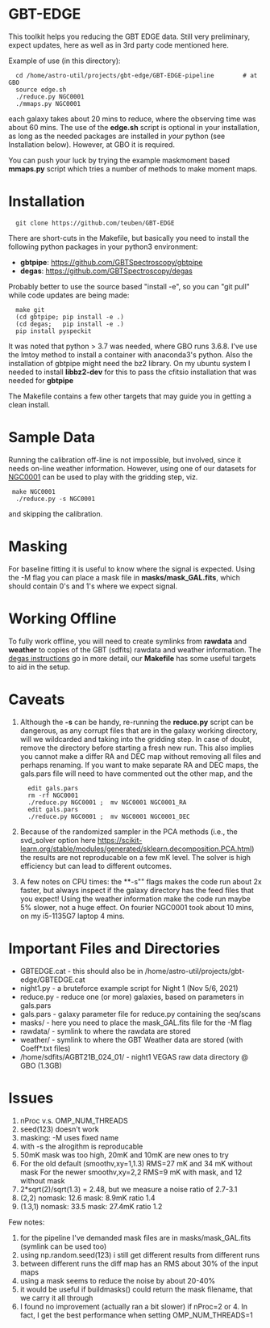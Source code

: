 # GBT-EDGE

This toolkit helps you reducing the GBT EDGE data.
Still very preliminary, expect updates, here
as well as in 3rd party code mentioned here.

Example of use (in this directory):

      cd /home/astro-util/projects/gbt-edge/GBT-EDGE-pipeline        # at GBO
      source edge.sh
      ./reduce.py NGC0001
	  ./mmaps.py NGC0001
	  
each galaxy takes about 20 mins to reduce, where the observing time was about 60 mins.
The use of the **edge.sh** script is optional in your installation, as long as the needed packages are
installed in *your* python (see Installation below). However, at GBO it is required.

You can push your luck by trying the example maskmoment based **mmaps.py** script which tries a number
of methods to make moment maps.

# Installation

      git clone https://github.com/teuben/GBT-EDGE

There are short-cuts in the Makefile, but basically you need to 
install the following python packages in your python3 environment:

* **gbtpipe**: https://github.com/GBTSpectroscopy/gbtpipe
* **degas**:   https://github.com/GBTSpectroscopy/degas

Probably better to use the source based "install -e", so you can "git pull" while code updates are being made:

      make git
      (cd gbtpipe; pip install -e .)
      (cd degas;   pip install -e .)
      pip install pyspeckit
	  
It was noted that python > 3.7 was needed, where GBO runs 3.6.8. I've use the lmtoy method to
install a container with anaconda3's python. Also the installation of gbtpipe might need the
bz2 library. On my ubuntu system I needed to install **libbz2-dev** for this to pass the cfitsio
installation that was needed for **gbtpipe**

The Makefile contains a few other targets that may guide you in getting a clean install.

# Sample Data

Running the calibration off-line is not impossible, but involved, since it needs on-line weather
information. However, using
one of our datasets for [NGC0001](https://www.astro.umd.edu/~teuben/edge/data/NGC0001.tar) can be
used to play with the gridding step, viz.

     make NGC0001
      ./reduce.py -s NGC0001

and skipping the calibration.

# Masking

For baseline fitting it is useful to know where the signal is expected. Using the -M flag you can
place a mask file in **masks/mask_GAL.fits**, which should contain 0's and 1's where we expect signal.

# Working Offline

To fully work offline, you will need to create symlinks from
**rawdata** and **weather** to copies of the GBT (sdfits) rawdata and
weather information. The [degas
instructions](https://github.com/GBTSpectroscopy/degas/blob/master/README.md#local-installation-of-the-degas-pipeline)
go in more detail, our **Makefile** has some useful targets to aid in
the setup.

# Caveats

1. Although the **-s** can be handy, re-running the **reduce.py** script can be dangerous, as any 
   corrupt files that are in the galaxy working directory, will we wildcarded and taking into the gridding
   step.   In case of doubt, remove the directory before starting a fresh new run.   This also implies you 
   cannot make a differ RA and DEC map without removing all files and perhaps renaming. If you want to make
   separate RA and DEC maps, the gals.pars file will need to have commented out the other map, and the
   
	     edit gals.pars
		 rm -rf NGC0001
         ./reduce.py NGC0001 ;  mv NGC0001 NGC0001_RA
	     edit gals.pars
         ./reduce.py NGC0001 ;  mv NGC0001 NGC0001_DEC
		 
2. Because of the randomized sampler in the PCA methods (i.e., the svd_solver option
   here https://scikit-learn.org/stable/modules/generated/sklearn.decomposition.PCA.html) the results are not reproducable
   on a few mK level.  The solver is high efficiency but can lead to different outcomes.

3. A few notes on CPU times: the **-s"" flags makes the code run about 2x faster, but always inspect if the galaxy directory
   has the feed files that you expect! Using the weather information make the code
   run maybe 5% slower, not a huge effect. On fourier NGC0001 took about 10 mins, on my i5-1135G7 laptop 4 mins.



# Important Files and Directories

* GBTEDGE.cat - this should also be in  /home/astro-util/projects/gbt-edge/GBTEDGE.cat 
* night1.py - a bruteforce example script for Night 1 (Nov 5/6, 2021)
* reduce.py - reduce one (or more) galaxies, based on parameters in gals.pars
* gals.pars - galaxy parameter file for reduce.py containing the seq/scans 
* masks/    - here you need to place the mask_GAL.fits file for the -M flag
* rawdata/ - symlink to where the rawdata are stored
* weather/ - symlink to where the GBT Weather data are stored (with Coeff*.txt files)
* /home/sdfits/AGBT21B_024_01/ - night1 VEGAS raw data directory @ GBO  (1.3GB)

# Issues

1. nProc v.s.  OMP_NUM_THREADS
2. seed(123) doesn't work
3. masking:  -M uses fixed name
4. with -s the alrogithm is reproducable
5. 50mK mask was too high, 20mK and 10mK are new ones to try
6. For the old default (smoothv,xy=1,1.3)  RMS=27 mK and 34 mK without mask
   For the newer smoothv,xy=2,2  RMS=9 mK with mask, and 12 without mask
7. 2*sqrt(2)/sqrt(1.3) = 2.48, but we measure a noise ratio of 2.7-3.1
8. (2,2)   nomask: 12.6      mask:  8.9mK  ratio 1.4
9. (1.3,1) nomask: 33.5      mask: 27.4mK  ratio 1.2


Few notes:
1. for the pipeline I've demanded mask files are in masks/mask_GAL.fits (symlink can be used too)
2. using np.random.seed(123) i still get different results from different runs
3. between different runs the diff map has an RMS about 30% of the input maps
4. using a mask seems to reduce the noise by about 20-40%
5. it would be useful if buildmasks() could return the mask filename, that we carry it all through
6. I found no improvement (actually ran a bit slower) if nProc=2 or 4. In fact, I get the best
   performance when setting OMP_NUM_THREADS=1
